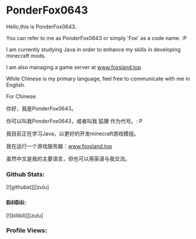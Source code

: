 <h1>PonderFox0643</h1>

Hello,this is PonderFox0643.

You can refer to me as PonderFox0643 or simply 'Fox' as a code name. :P

I am currently studying Java in order to enhance my skills in developing minecraft mods. 

I am also managing a game server at www.foxsland.top

While Chinese is my primary language, feel free to communicate with me in English.

For Chinese: 

你好，我是PonderFox0643。

你可以叫我PonderFox0643，或者叫我 狐狸 作为代号。: P

我目前正在学习Java，以更好的开发minecraft游戏模组。

我在运行一个游戏服务器：www.foxsland.top

虽然中文是我的主要语言，但也可以用英语与我交流。

<h3>Github Stats:</h3>

[![githubst]][zulu]

<h3>BiliBili:</h3>

[![bilibili]][zulu]

<h3>Profile Views:</h3>
